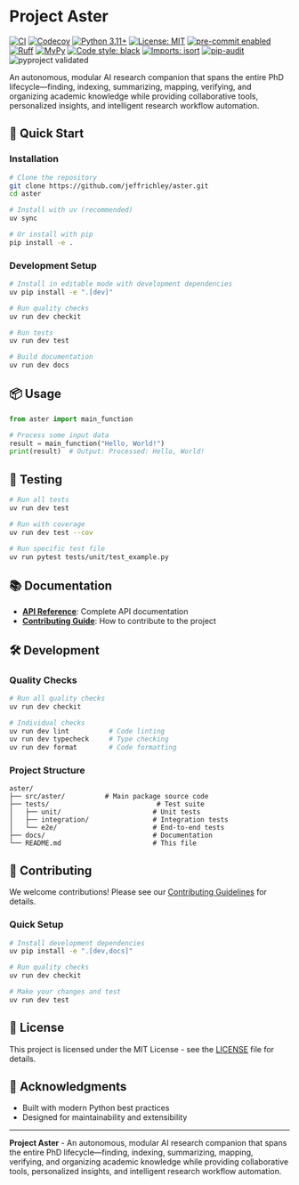 # Project Aster

[![CI](https://github.com/jeffrichley/aster/workflows/CI/badge.svg)](https://github.com/jeffrichley/aster/actions)
[![Codecov](https://codecov.io/gh/jeffrichley/aster/branch/main/graph/badge.svg)](https://codecov.io/gh/jeffrichley/aster)
[![Python 3.11+](https://img.shields.io/badge/python-3.11+-blue.svg)](https://www.python.org/downloads/)
[![License: MIT](https://img.shields.io/badge/License-MIT-yellow.svg)](https://opensource.org/licenses/MIT)
[![pre-commit enabled](https://img.shields.io/badge/pre--commit-enabled-brightgreen?logo=pre-commit&logoColor=white)](https://github.com/pre-commit/pre-commit)
[![Ruff](https://img.shields.io/badge/ruff-enabled-brightgreen?logo=ruff&logoColor=white)](https://github.com/astral-sh/ruff)
[![MyPy](https://img.shields.io/badge/mypy-enabled-brightgreen?logo=mypy&logoColor=white)](https://mypy-lang.org/)
[![Code style: black](https://img.shields.io/badge/code%20style-black-000000.svg)](https://github.com/psf/black)
[![Imports: isort](https://img.shields.io/badge/%20imports-isort-%231674b1?style=flat&labelColor=ef8336)](https://pycqa.github.io/isort/)
[![pip-audit](https://img.shields.io/badge/pip--audit-enabled-brightgreen?logo=security&logoColor=white)](https://pypi.org/project/pip-audit/)
![pyproject validated](https://img.shields.io/badge/pyproject%20schema-valid-brightgreen?style=flat-square)

An autonomous, modular AI research companion that spans the entire PhD lifecycle—finding, indexing, summarizing, mapping, verifying, and organizing academic knowledge while providing collaborative tools, personalized insights, and intelligent research workflow automation.

## 🚀 Quick Start

### Installation

```bash
# Clone the repository
git clone https://github.com/jeffrichley/aster.git
cd aster

# Install with uv (recommended)
uv sync

# Or install with pip
pip install -e .
```

### Development Setup

```bash
# Install in editable mode with development dependencies
uv pip install -e ".[dev]"

# Run quality checks
uv run dev checkit

# Run tests
uv run dev test

# Build documentation
uv run dev docs
```

## 📦 Usage

```python
from aster import main_function

# Process some input data
result = main_function("Hello, World!")
print(result)  # Output: Processed: Hello, World!
```

## 🧪 Testing

```bash
# Run all tests
uv run dev test

# Run with coverage
uv run dev test --cov

# Run specific test file
uv run pytest tests/unit/test_example.py
```

## 📚 Documentation

- **[API Reference](docs/api.md)**: Complete API documentation
- **[Contributing Guide](CONTRIBUTING.md)**: How to contribute to the project

## 🛠️ Development

### Quality Checks

```bash
# Run all quality checks
uv run dev checkit

# Individual checks
uv run dev lint          # Code linting
uv run dev typecheck     # Type checking
uv run dev format        # Code formatting
```

### Project Structure

```
aster/
├── src/aster/          # Main package source code
├── tests/                           # Test suite
│   ├── unit/                       # Unit tests
│   ├── integration/                # Integration tests
│   └── e2e/                        # End-to-end tests
├── docs/                           # Documentation
└── README.md                       # This file
```

## 🤝 Contributing

We welcome contributions! Please see our [Contributing Guidelines](CONTRIBUTING.md) for details.

### Quick Setup

```bash
# Install development dependencies
uv pip install -e ".[dev,docs]"

# Run quality checks
uv run dev checkit

# Make your changes and test
uv run dev test
```

## 📄 License

This project is licensed under the MIT License - see the [LICENSE](LICENSE) file for details.

## 🎉 Acknowledgments

- Built with modern Python best practices
- Designed for maintainability and extensibility

---

**Project Aster** - An autonomous, modular AI research companion that spans the entire PhD lifecycle—finding, indexing, summarizing, mapping, verifying, and organizing academic knowledge while providing collaborative tools, personalized insights, and intelligent research workflow automation.

